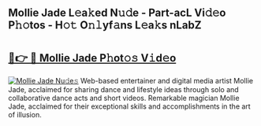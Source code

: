 ## Mollie Jade L𝚎a𝚔ed N𝚞𝚍e - Part-acL Vi𝚍𝚎o P𝚑𝚘tos - H𝚘𝚝 O𝚗𝚕yf𝚊ns L𝚎a𝚔s nLabZ

# <h2><a href="http://kf9f9y0.oniu.top/?m=Mollie+Jade">🔗👉 🔴 Mollie Jade P𝚑ot𝚘𝚜 V𝚒d𝚎o</a></h2>

[![Mollie Jade Nu𝚍e𝚜](https://i.imgur.com/0qMVB7G.gif)](http://kf9f9y0.oniu.top/?m=Mollie+Jade)
Web-based entertainer and digital media artist Mollie Jade, acclaimed for sharing dance and lifestyle ideas through solo and collaborative dance acts and short videos. Remarkable magician Mollie Jade, acclaimed for their exceptional skills and accomplishments in the art of illusion.  
